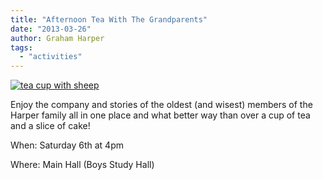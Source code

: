 ```yaml
---
title: "Afternoon Tea With The Grandparents"
date: "2013-03-26"
author: Graham Harper
tags:
  - "activities"
---
```


[![tea cup with sheep](images/tea-cup-with-sheep-Deborah-Sears-Oxford.jpg)](http://harperfamily.ie/wp-content/uploads/2013/03/tea-cup-with-sheep-Deborah-Sears-Oxford.jpg)

Enjoy the company and stories of the oldest (and wisest) members of the Harper family all in one place and what better way than over a cup of tea and a slice of cake!

When: Saturday 6th at 4pm

Where: Main Hall (Boys Study Hall)
